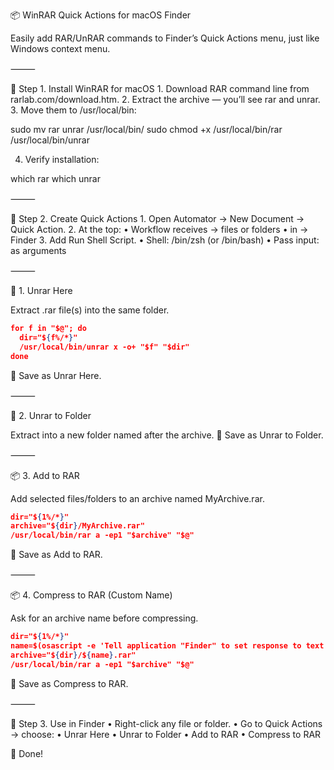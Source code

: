 📦 WinRAR Quick Actions for macOS Finder

Easily add RAR/UnRAR commands to Finder’s Quick Actions menu, just like Windows context menu.

⸻

🔹 Step 1. Install WinRAR for macOS
	1.	Download RAR command line from rarlab.com/download.htm.
	2.	Extract the archive — you’ll see rar and unrar.
	3.	Move them to /usr/local/bin:

sudo mv rar unrar /usr/local/bin/
sudo chmod +x /usr/local/bin/rar /usr/local/bin/unrar

4.	Verify installation:

which rar
which unrar


⸻

🔹 Step 2. Create Quick Actions
	1.	Open Automator → New Document → Quick Action.
	2.	At the top:
	•	Workflow receives → files or folders
	•	in → Finder
	3.	Add Run Shell Script.
	•	Shell: /bin/zsh (or /bin/bash)
	•	Pass input: as arguments

⸻

📂 1. Unrar Here

Extract .rar file(s) into the same folder.

```json
for f in "$@"; do
  dir="${f%/*}"
  /usr/local/bin/unrar x -o+ "$f" "$dir"
done
```

💾 Save as Unrar Here.

⸻

📂 2. Unrar to Folder

Extract into a new folder named after the archive.
💾 Save as Unrar to Folder.

⸻

📦 3. Add to RAR

Add selected files/folders to an archive named MyArchive.rar.

```json
dir="${1%/*}"
archive="${dir}/MyArchive.rar"
/usr/local/bin/rar a -ep1 "$archive" "$@"
```
💾 Save as Add to RAR.

⸻

📦 4. Compress to RAR (Custom Name)

Ask for an archive name before compressing.

```json
dir="${1%/*}"
name=$(osascript -e 'Tell application "Finder" to set response to text returned of (display dialog "Enter archive name:" default answer "Archive")')
archive="${dir}/${name}.rar"
/usr/local/bin/rar a -ep1 "$archive" "$@"
```

💾 Save as Compress to RAR.

⸻

🔹 Step 3. Use in Finder
	•	Right-click any file or folder.
	•	Go to Quick Actions → choose:
	•	Unrar Here
	•	Unrar to Folder
	•	Add to RAR
	•	Compress to RAR

🎉 Done!




